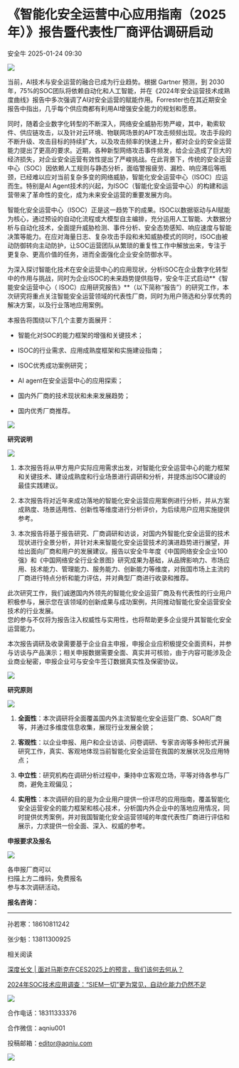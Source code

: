 #  《智能化安全运营中心应用指南（2025年）》报告暨代表性厂商评估调研启动   
 安全牛   2025-01-24 09:30  
  
![](https://mmbiz.qpic.cn/mmbiz_jpg/kuIKKC9tNkBOCGNdJ5YAqEjibfBTazBHqO0KxHjveFxwg0X53aCssFVpicTsZq0IV18beAnfZn3jicl5W8v8scLibQ/640?wx_fmt=other&wxfrom=5&wx_lazy=1&wx_co=1&tp=webp "")  
  
当前，AI技术与安全运营的融合已成为行业趋势。根据 Gartner 预测，到 2030 年，75%的SOC团队将依赖自动化和人工智能，并在《2024年安全运营技术成熟度曲线》报告中多次强调了AI对安全运营的赋能作用。Forrester也在其近期安全报告中指出，几乎每个供应商都有利用AI增强安全能力的规划和愿景。  
  
同时，随着企业数字化转型的不断深入，网络安全威胁形势严峻，其中，勒索软件、供应链攻击，以及针对云环境、物联网场景的APT攻击频频出现。攻击手段的不断升级、攻击目标的持续扩大，以及攻击频率的快速上升，都对企业的安全运营能力提出了更高的要求。近期，各种新型网络攻击事件频发，给企业造成了巨大的经济损失，对企业安全运营有效性提出了严峻挑战。在此背景下，传统的安全运营中心（SOC）因依赖人工规则与静态分析，面临警报疲劳、漏检、响应滞后等瓶颈，已经难以应对当前复杂多变的网络威胁，智能化安全运营中心（ISOC）应运而生。特别是AI Agent技术的兴起，为ISOC（智能化安全运营中心）的构建和运营带来了革命性的变化，成为未来安全运营的重要发展方向。  
  
智能化安全运营中心（ISOC）正是这一趋势下的成果。ISOC以数据驱动与AI赋能为核心，通过预设的自动化流程或大模型自主编排，充分运用人工智能、大数据分析与自动化技术，全面提升威胁检测、事件分析、安全态势感知、响应速度与智能决策等能力。在应对海量日志、复杂攻击手段和未知威胁模式的同时，ISOC由被动防御转向主动防护，让SOC运营团队从繁琐的重复性工作中解放出来，专注于更复杂、更高价值的任务，进而全面强化企业安全防御水平。  
  
为深入探讨智能化技术在安全运营中心的应用现状，分析ISOC在企业数字化转型中的作用与挑战，同时为企业ISOC的未来趋势提供指导，安全牛正式启动**《智能安全运营中心（ ISOC）应用研究报告》**（以下简称“报告”）的研究工作，本次研究将重点关注智能安全运营领域的代表性厂商，同时为用户筛选和分享优秀的解决方案，以及行业落地应用案例。  
  
本报告将围绕以下几个主要方面展开：  
- 智能化对SOC的能力框架的增强和关键技术；  
  
- ISOC的行业需求、应用成熟度框架和实施建设指南；  
  
- ISOC优秀成功案例研究；  
  
- AI agent在安全运营中心的应用探索；  
  
- 国内外厂商的技术现状和未来发展趋势；  
  
- 国内优秀厂商推荐。  
  
![](https://mmbiz.qpic.cn/mmbiz_svg/icF4iau8Sj7b3DaO5hhHeV67Oy1r51bBWZRSTsvWY96RlfdsM4006CbIdk1GKrjJVA6Vmic64QQyYbzUc1xealLicQ08WlqM3ftf/640?wx_fmt=svg&wxfrom=5&wx_lazy=1&wx_co=1&tp=webp "")  
  
**研究说明**  
  
![](https://mmbiz.qpic.cn/mmbiz_svg/icF4iau8Sj7b3DaO5hhHeV67Oy1r51bBWZibm0ZCF9ibhVSAshsm4tmH3qaicz0ONWRSLcECliaH6qAYM2qSKqoQ18wfNuHyqqCuIB/640?wx_fmt=svg&wxfrom=5&wx_lazy=1&wx_co=1&tp=webp "")  
  
  
1. 本次报告将从甲方用户实际应用需求出发，对智能化安全运营中心的能力框架和关键技术、建设成熟度和行业场景进行调研和分析，并提炼出ISOC建设的最佳实践建议。  
  
1. 本次报告将对近年来成功落地的智能化安全运营应用案例进行分析，并从方案成熟度、场景适用性、创新性等维度进行分析评价，为后续用户应用实施提供参考。  
  
1. 本次报告将基于报告研究、厂商调研和访谈，对国内外智能化安全运营的技术现状进行全景分析，并针对未来智能化安全运营技术的演进趋势进行展望，并给出面向厂商和用户的发展建议。报告以安全牛年度《中国网络安全企业100强》和《中国网络安全行业全景图》研究成果为基础，从品牌影响力、市场应用、技术能力、管理能力、服务能力、创新能力等维度，对我国市场上主流的厂商进行特点分析和能力评估，并对典型厂商进行收录和推荐。  
  
此次研究工作，我们诚邀国内外领先的智能化安全运营厂商及有代表性的行业用户积极参与，展示您在该领域的创新成果与成功案例，共同推动智能化安全运营安全技术的行业发展。  
您的参与不仅将为报告注入权威性与实用性，也将帮助更多企业提升其智能化安全运营能力。  
  
本次报告调研及收录需要基于企业自主申报，申报企业应积极提交全面资料，并参与访谈与产品演示；相关申报数据需要全面、真实并可核验，由于内容可能涉及企业商业秘密，申报企业可与安全牛签订数据真实性及保密协议。  
  
  
  
![](https://mmbiz.qpic.cn/mmbiz_svg/icF4iau8Sj7b3DaO5hhHeV67Oy1r51bBWZRSTsvWY96RlfdsM4006CbIdk1GKrjJVA6Vmic64QQyYbzUc1xealLicQ08WlqM3ftf/640?wx_fmt=svg&wxfrom=5&wx_lazy=1&wx_co=1&tp=webp "")  
  
**研究原则**  
  
![](https://mmbiz.qpic.cn/mmbiz_svg/icF4iau8Sj7b3DaO5hhHeV67Oy1r51bBWZibm0ZCF9ibhVSAshsm4tmH3qaicz0ONWRSLcECliaH6qAYM2qSKqoQ18wfNuHyqqCuIB/640?wx_fmt=svg&wxfrom=5&wx_lazy=1&wx_co=1&tp=webp "")  
  
  
  
1. **全面性**：本次调研将全面覆盖国内外主流智能化安全运营厂商、SOAR厂商等，并通过多维度信息收集，展现行业发展全貌；  
  
1. **客观性**：以企业申报、用户和企业访谈、问卷调研、专家咨询等多种形式开展研究工作，真实、客观地体现当前智能化安全运营在我国的发展状况及应用特点；  
  
1. **中立性**：研究机构在调研分析过程中，秉持中立客观立场，平等对待各参与厂商，避免主观偏见；  
  
1. **实用性**：本次调研的目的是为企业用户提供一份详尽的应用指南，覆盖智能化安全运营安全的能力框架和核心技术，分析国内外企业中的落地应用情况，同时提供优秀案例，并对我国智能化安全运营领域的年度代表性厂商进行评估和展示，力求提供一份全面、深入、权威的参考。  
  
  
  
  
**申报要求及报名**  
  
  
  
![](https://mmbiz.qpic.cn/mmbiz_jpg/kuIKKC9tNkAITpdA1q0fpJ7qhNXUtsBZ1f7xvpCzzU4VRGL8Iq3P8icibnvJOr8mMAxMNLNUbiblHhe14icZ57wjNQ/640?wx_fmt=jpeg&from=appmsg "")  
  
各申报厂商可以  
扫描上方二维码，免费报名  
参与本次调研活动。  
  
  
**报名咨询：**  
  
****  
孙若寒：18610811242  
  
张少魁：13811300925  
  
  
相关阅读  
  
[深度长文 | 面对马斯克在CES2025上的预言，我们该何去何从？](https://mp.weixin.qq.com/s?__biz=MjM5Njc3NjM4MA==&mid=2651134834&idx=1&sn=05d575f501c8bae25e15c64cfeb4ae3a&scene=21#wechat_redirect)  
  
  
[2024年SOC技术应用调查：“SIEM一切”更为常见，自动化能力仍然不足](https://mp.weixin.qq.com/s?__biz=MjM5Njc3NjM4MA==&mid=2651131201&idx=1&sn=d6ff2fa49fb12819f20f2d2190bf5f44&scene=21#wechat_redirect)  
  
  
  
![](https://mmbiz.qpic.cn/mmbiz_jpg/kuIKKC9tNkAibeib6HUSIXJ4IhpazTYic3uwicySgIEk8ZeMC7X5evYXoNPHxoUlibqgo6Ilq0dRkGrMKibWtfcibYwsg/640?wx_fmt=jpeg "")  
  
合作电话：18311333376  
  
合作微信：aqniu001  
  
投稿邮箱：editor@aqniu.com  
  
![](https://mmbiz.qpic.cn/mmbiz_gif/kuIKKC9tNkAfZibz9TQ8KWj4voxxxNSGMAGiauAWicdDiaVl8fUJYtSgichibSzDUJvsic9HUfC38aPH9ia3sopypYW8ew/640?wx_fmt=gif&wxfrom=5&wx_lazy=1&tp=webp "")  
  
  
  
  
